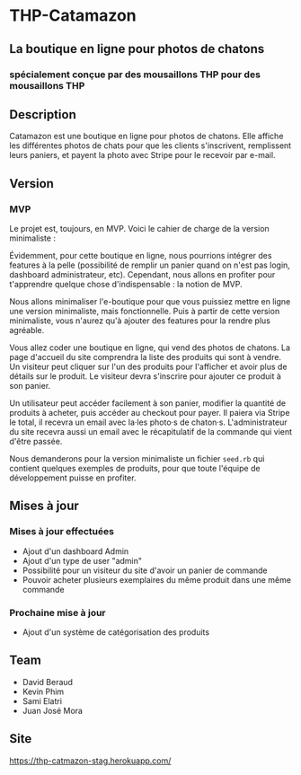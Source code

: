# THP-Catamazon
## La boutique en ligne pour photos de chatons
### spécialement conçue par des mousaillons THP pour des mousaillons THP

## Description

Catamazon est une boutique en ligne pour photos de chatons. Elle affiche les différentes photos de chats pour que les clients s'inscrivent, remplissent leurs paniers, et payent la photo avec Stripe pour le recevoir par e-mail.

## Version
### MVP
Le projet est, toujours, en MVP. Voici le cahier de charge de la version minimaliste :

Évidemment, pour cette boutique en ligne, nous pourrions intégrer des features à la pelle (possibilité de remplir un panier quand on n'est pas login, dashboard administrateur, etc). Cependant, nous allons en profiter pour t'apprendre quelque chose d'indispensable : la notion de MVP.

Nous allons minimaliser l'e-boutique pour que vous puissiez mettre en ligne une version minimaliste, mais fonctionnelle. Puis à partir de cette version minimaliste, vous n'aurez qu'à ajouter des features pour la rendre plus agréable.

Vous allez coder une boutique en ligne, qui vend des photos de chatons. La page d'accueil du site comprendra la liste des produits qui sont à vendre. Un visiteur peut cliquer sur l'un des produits pour l'afficher et avoir plus de détails sur le produit. Le visiteur devra s'inscrire pour ajouter ce produit à son panier.

Un utilisateur peut accéder facilement à son panier, modifier la quantité de produits à acheter, puis accéder au checkout pour payer. Il paiera via Stripe le total, il recevra un email avec la·les photo·s de chaton·s. L'administrateur du site recevra aussi un email avec le récapitulatif de la commande qui vient d'être passée.

Nous demanderons pour la version minimaliste un fichier `seed.rb` qui contient quelques exemples de produits, pour que toute l'équipe de développement puisse en profiter.

## Mises à jour
### Mises à jour effectuées
- Ajout d'un dashboard Admin
- Ajout d'un type de user "admin"
- Possibilité pour un visiteur du site d'avoir un panier de commande
- Pouvoir acheter plusieurs exemplaires du même produit dans une même commande
### Prochaine mise à jour
- Ajout d'un système de catégorisation des produits

## Team
* David Beraud
* Kevin Phim
* Sami Elatri
* Juan José Mora

## Site
https://thp-catmazon-stag.herokuapp.com/

